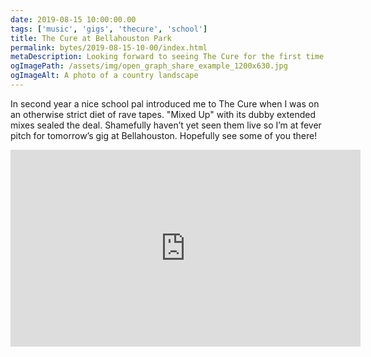 ```yaml
---
date: 2019-08-15 10:00:00.00
tags: ['music', 'gigs', 'thecure', 'school']
title: The Cure at Bellahouston Park
permalink: bytes/2019-08-15-10-00/index.html
metaDescription: Looking forward to seeing The Cure for the first time
ogImagePath: /assets/img/open_graph_share_example_1200x630.jpg
ogImageAlt: A photo of a country landscape
---
```


In second year a nice school pal introduced me to The Cure when I was on an otherwise strict diet of rave tapes. "Mixed Up" with its dubby extended mixes sealed the deal. Shamefully haven’t yet seen them live so I’m at fever pitch for tomorrow’s gig at Bellahouston. Hopefully see some of you there!

<!-- <div class="frame">
  <img src="https://absolutely.every-layout.dev/images/placeholders/1.jpg">
</div> -->

<div class="aspect-ratio-wide">
  <!-- retain width and height attributes as a baseline before progressively enhancing -->
  <iframe loading="lazy" width="560" height="315" src="https://www.youtube.com/embed/rzmL7ZPq1bM" frameborder="0" allow="accelerometer; autoplay; encrypted-media; gyroscope; picture-in-picture" allowfullscreen></iframe>
</div>
